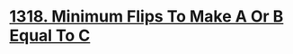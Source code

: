 # [1318. Minimum Flips To Make A Or B Equal To C](https://leetcode.com/problems/minimum-flips-to-make-a-or-b-equal-to-c)